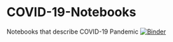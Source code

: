 # COVID-19-Notebooks
Notebooks that describe COVID-19 Pandemic
[![Binder](https://mybinder.org/badge_logo.svg)](https://mybinder.org/v2/gh/dasaep/COVID-19-Notebooks/790ad8ce4f236da1e80b8faa5ee6f24499211109)


